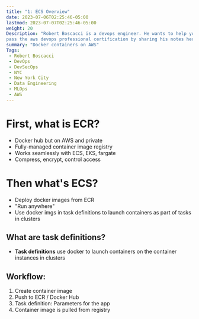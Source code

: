 ```yaml
---
title: "1: ECS Overview"
date: 2023-07-06T02:25:46-05:00
lastmod: 2023-07-07T02:25:46-05:00
weight: 20
Description: "Robert Boscacci is a devops engineer. He wants to help you \
pass the aws devops professional certification by sharing his notes here." # Keep to 150-160 chars
summary: "Docker containers on AWS"
Tags:
 - Robert Boscacci
 - DevOps
 - DevSecOps
 - NYC
 - New York City
 - Data Engineering
 - MLOps
 - AWS
---
```


# First, what is ECR?
- Docker hub but on AWS and private
- Fully-managed container image registry
- Works seamlessly with ECS, EKS, fargate
- Compress, encrypt, control access

# Then what's ECS?
- Deploy docker images from ECR
- "Run anywhere"
- Use docker imgs in task definitions to launch containers as part of tasks in clusters

## What are task definitions?
- __Task definitions__ use docker to launch containers on the container instances in clusters

## Workflow:
1. Create container image
2. Push to ECR / Docker Hub
3. Task definition: Parameters for the app
4. Container image is pulled from registry